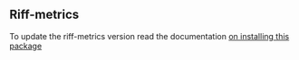 ##  Riff-metrics
To update the riff-metrics version read the documentation [on installing this package](https://github.com/rifflearning/riff-metrics#how-to-use-this-package)